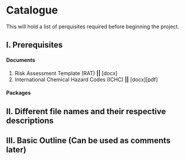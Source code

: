 # Catalogue

This will hold a list of perquisites required before beginning the project.

## I. Prerequisites
#### Documents
1. Risk Assessment Template (RAT) **||** [docx]
2. International Chemical Hazard Codes (ICHC) **||** [docx][pdf] 

#### Packages
#### 

## II. Different file names and their respective descriptions

## III. Basic Outline (Can be used as comments later)
